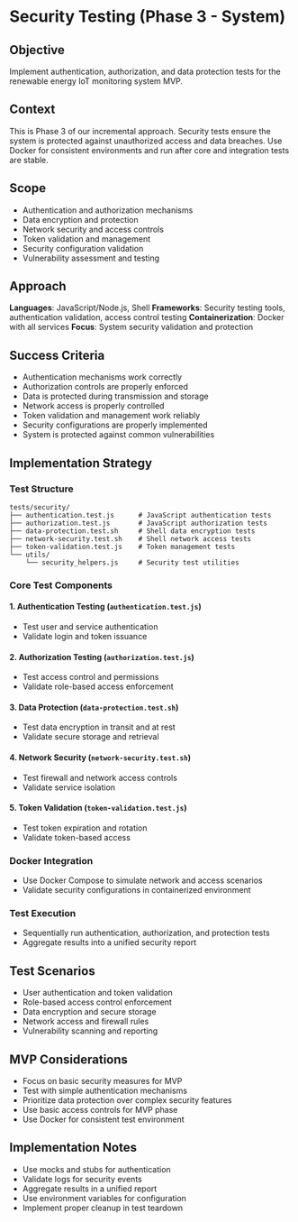# Security Testing (Phase 3 - System)

## Objective
Implement authentication, authorization, and data protection tests for the renewable energy IoT monitoring system MVP.

## Context
This is Phase 3 of our incremental approach. Security tests ensure the system is protected against unauthorized access and data breaches. Use Docker for consistent environments and run after core and integration tests are stable.

## Scope
- Authentication and authorization mechanisms
- Data encryption and protection
- Network security and access controls
- Token validation and management
- Security configuration validation
- Vulnerability assessment and testing

## Approach
**Languages**: JavaScript/Node.js, Shell
**Frameworks**: Security testing tools, authentication validation, access control testing
**Containerization**: Docker with all services
**Focus**: System security validation and protection

## Success Criteria
- Authentication mechanisms work correctly
- Authorization controls are properly enforced
- Data is protected during transmission and storage
- Network access is properly controlled
- Token validation and management work reliably
- Security configurations are properly implemented
- System is protected against common vulnerabilities

## Implementation Strategy

### Test Structure
```
tests/security/
├── authentication.test.js      # JavaScript authentication tests
├── authorization.test.js       # JavaScript authorization tests
├── data-protection.test.sh     # Shell data encryption tests
├── network-security.test.sh    # Shell network access tests
├── token-validation.test.js    # Token management tests
└── utils/
    └── security_helpers.js     # Security test utilities
```

### Core Test Components

#### 1. Authentication Testing (`authentication.test.js`)
- Test user and service authentication
- Validate login and token issuance

#### 2. Authorization Testing (`authorization.test.js`)
- Test access control and permissions
- Validate role-based access enforcement

#### 3. Data Protection (`data-protection.test.sh`)
- Test data encryption in transit and at rest
- Validate secure storage and retrieval

#### 4. Network Security (`network-security.test.sh`)
- Test firewall and network access controls
- Validate service isolation

#### 5. Token Validation (`token-validation.test.js`)
- Test token expiration and rotation
- Validate token-based access

### Docker Integration
- Use Docker Compose to simulate network and access scenarios
- Validate security configurations in containerized environment

### Test Execution
- Sequentially run authentication, authorization, and protection tests
- Aggregate results into a unified security report

## Test Scenarios
- User authentication and token validation
- Role-based access control enforcement
- Data encryption and secure storage
- Network access and firewall rules
- Vulnerability scanning and reporting

## MVP Considerations
- Focus on basic security measures for MVP
- Test with simple authentication mechanisms
- Prioritize data protection over complex security features
- Use basic access controls for MVP phase
- Use Docker for consistent test environment

## Implementation Notes
- Use mocks and stubs for authentication
- Validate logs for security events
- Aggregate results in a unified report
- Use environment variables for configuration
- Implement proper cleanup in test teardown 